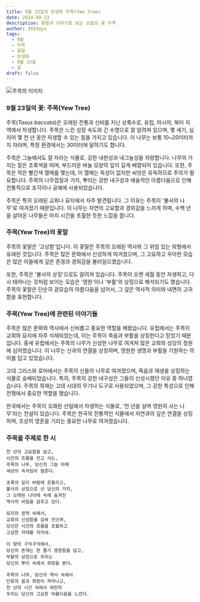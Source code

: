 ```yaml
---
title: 9월 23일의 탄생화 주목(Yew Tree)
date: 2024-09-23
description: 꽃말과 이야기로 보는 오늘의 꽃 주목
author: 365days
tags:
  - 9월
  - 주목
  - 꽃말
  - 탄생화
  - 9월 23일
  - 꽃
draft: false
---
```


![주목의 이미지](https://cdn.pixabay.com/photo/2018/09/13/21/13/plant-3675760_960_720.jpg#center)


### 9월 23일의 꽃: 주목(Yew Tree)

주목(*Taxus baccata*)은 오래된 전통과 신비를 지닌 상록수로, 유럽, 아시아, 북미 지역에서 자생합니다. 주목은 느린 성장 속도와 긴 수명으로 잘 알려져 있으며, 몇 세기, 심지어 몇 천 년 동안 자생할 수 있는 힘을 가지고 있습니다. 이 나무는 보통 10~20미터까지 자라며, 특정 환경에서는 30미터에 달하기도 합니다.

주목은 그늘에서도 잘 자라는 식물로, 강한 내한성과 내그늘성을 자랑합니다. 나무의 가지는 짙은 초록색을 띠며, 부드러운 바늘 모양의 잎이 길게 배열되어 있습니다. 또한, 주목은 작은 빨간색 열매를 맺는데, 이 열매는 독성이 없지만 씨앗은 유독하므로 주의가 필요합니다. 주목의 나무껍질과 가지, 뿌리는 강한 내구성과 예술적인 아름다움으로 인해 전통적으로 조각이나 공예에 사용되었습니다.

주목은 특히 오래된 교회나 묘지에서 자주 발견됩니다. 그 이유는 주목이 '불사의 나무'로 여겨졌기 때문입니다. 이 나무는 자연의 고요함과 경외감을 느끼게 하며, 수백 년을 살아온 나무들은 마치 시간을 초월한 듯한 느낌을 줍니다.

### 주목(Yew Tree)의 꽃말

주목의 꽃말은 '고상함'입니다. 이 꽃말은 주목의 오래된 역사와 그 위엄 있는 외형에서 유래된 것입니다. 주목은 많은 문화에서 신성하게 여겨졌으며, 그 고요하고 우아한 모습은 많은 이들에게 깊은 존경과 경외감을 불러일으켰습니다.

또한, 주목은 '불사의 상징'으로도 알려져 있습니다. 주목이 오랜 세월 동안 자생하고, 다시 태어나는 것처럼 보이는 모습은 '영원'이나 '부활'의 상징으로 해석되기도 했습니다. 주목의 꽃말은 단순히 겉모습의 아름다움을 넘어서, 그 깊은 역사적 의미와 내면의 고귀함을 표현합니다.

### 주목(Yew Tree)에 관련된 이야기들

주목은 많은 문화와 역사에서 신비롭고 중요한 역할을 해왔습니다. 유럽에서는 주목이 교회와 묘지에 자주 식재되었는데, 이는 주목이 죽음과 부활을 상징한다고 믿었기 때문입니다. 중세 유럽에서는 주목의 나무가 신성한 나무로 여겨져 많은 교회와 성당의 정원에 심어졌습니다. 이 나무는 신과의 연결을 상징하며, 영원한 생명과 부활을 기원하는 의미를 담고 있었습니다.

고대 그리스와 로마에서는 주목이 신들의 나무로 여겨졌으며, 죽음과 재생을 상징하는 식물로 숭배되었습니다. 특히, 주목의 강한 내구성은 그들이 신성시했던 이유 중 하나였습니다. 주목의 목재는 고대 시대의 무기나 도구로 사용되었으며, 그 강한 특성으로 인해 전쟁에서 중요한 역할을 했습니다.

한국에서는 주목이 오래된 산림에서 자생하는 식물로, '천 년을 살며 영원히 사는 나무'라는 전설이 있습니다. 주목은 한국의 전통적인 식물에서 자연과의 깊은 연결을 상징하며, 조상의 영혼을 기리는 중요한 나무로 여겨졌습니다.

### 주목을 주제로 한 시

	천 년의 고요함을 담고,
	시간의 흐름을 안고 사는,
	주목의 나무, 당신의 그늘 아래
	세상의 속삭임이 멈춘다.
	
	초록의 잎이 바람에 흔들리고,
	불사의 상징으로 선 당신의 가지,
	그 오래된 나이테 속에 숨겨진
	역사의 비밀을 감추고 있다.
	
	묘지의 정적 속에서,
	교회의 신성함을 감싸 안으며,
	당신은 시간의 흐름을 초월하고
	고상한 자태를 지키네.
	
	이 땅의 구석구석에서,
	당신의 존재는 한 줄기 영원함을 담고,
	부활의 상징으로 우리는
	당신의 뿌리 속에서 희망을 본다.
	
	주목의 나무, 당신의 역사 속에서
	인류의 꿈과 희망이 자라나고,
	천 년의 시간 속에서 여전히
	우리는 당신의 고요한 아름다움을 느낀다.